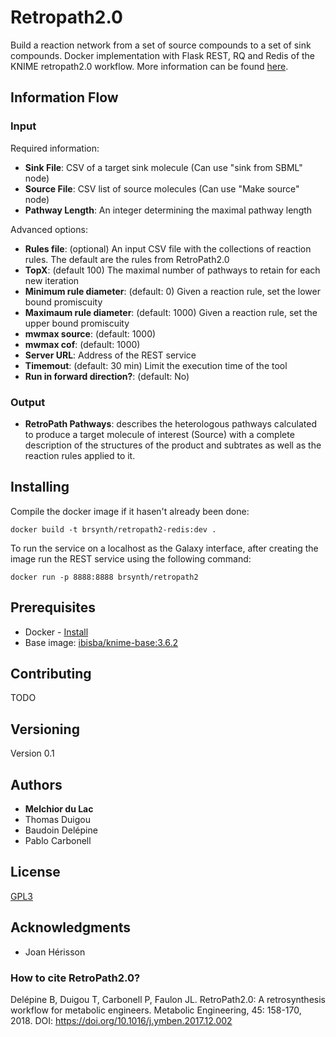 # Retropath2.0

Build a reaction network from a set of source compounds to a set of sink compounds. Docker implementation with Flask REST, RQ and Redis of the KNIME retropath2.0 workflow. More information can be found [here](https://www.myexperiment.org/workflows/4987.html). 

## Information Flow

### Input

Required information:
* **Sink File**: CSV of a target sink molecule (Can use "sink from SBML" node)
* **Source File**: CSV list of source molecules (Can use "Make source" node)
* **Pathway Length**: An integer determining the maximal pathway length

Advanced options: 
* **Rules file**: (optional) An input CSV file with the collections of reaction rules. The default are the rules from RetroPath2.0
* **TopX**: (default 100) The maximal number of pathways to retain for each new iteration
* **Minimum rule diameter**: (default: 0) Given a reaction rule, set the lower bound promiscuity
* **Maximaum rule diameter**: (default: 1000) Given a reaction rule, set the upper bound promiscuity
* **mwmax source**: (default: 1000)
* **mwmax cof**: (default: 1000)
* **Server URL**: Address of the REST service
* **Timemout**: (default: 30 min) Limit the execution time of the tool
* **Run in forward direction?**: (default: No)

### Output

* **RetroPath Pathways**: describes the heterologous pathways calculated to produce a target molecule of interest (Source) with a complete description of the structures of the product and subtrates as well as the reaction rules applied to it. 

## Installing

Compile the docker image if it hasen't already been done:

```
docker build -t brsynth/retropath2-redis:dev .
```

To run the service on a localhost as the Galaxy interface, after creating the image run the REST service using the following command:

```
docker run -p 8888:8888 brsynth/retropath2
```

## Prerequisites

* Docker - [Install](https://docs.docker.com/v17.09/engine/installation/)
* Base image: [ibisba/knime-base:3.6.2](https://hub.docker.com/r/ibisba/knime-base)

## Contributing

TODO

## Versioning

Version 0.1

## Authors

* **Melchior du Lac**
* Thomas Duigou
* Baudoin Delépine
* Pablo Carbonell

## License

[GPL3](https://github.com/Galaxy-SynBioCAD/RetroPath2/blob/master/LICENSE)

## Acknowledgments

* Joan Hérisson

### How to cite RetroPath2.0?

Delépine B, Duigou T, Carbonell P, Faulon JL. RetroPath2.0: A retrosynthesis workflow for metabolic engineers. Metabolic Engineering, 45: 158-170, 2018. DOI: https://doi.org/10.1016/j.ymben.2017.12.002
